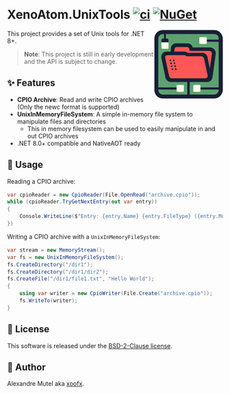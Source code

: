 # XenoAtom.UnixTools [![ci](https://github.com/XenoAtom/XenoAtom.UnixTools/actions/workflows/ci.yml/badge.svg)](https://github.com/XenoAtom/XenoAtom.UnixTools/actions/workflows/ci.yml) [![NuGet](https://img.shields.io/nuget/v/XenoAtom.UnixTools.svg)](https://www.nuget.org/packages/XenoAtom.UnixTools/)

<img align="right" width="160px" height="160px" src="https://raw.githubusercontent.com/XenoAtom/XenoAtom.UnixTools/main/img/XenoAtom.UnixTools.png">

This project provides a set of Unix tools for .NET 8+.

> **Note**: This project is still in early development and the API is subject to change.

## ✨ Features

- **CPIO Archive**: Read and write CPIO archives (Only the newc format is supported)
- **UnixInMemoryFileSystem**: A simple in-memory file system to manipulate files and directories
  - This in memory filesystem can be used to easily manipulate in and out CPIO archives
- .NET 8.0+ compatible and NativeAOT ready

## 📖 Usage

Reading a CPIO archive:

```csharp
var cpioReader = new CpioReader(File.OpenRead("archive.cpio"));
while (cpioReader.TryGetNextEntry(out var entry))
{
    Console.WriteLine($"Entry: {entry.Name} {entry.FileType} ({entry.Mode})");
})
```

Writing a CPIO archive with a `UnixInMemoryFileSystem`:

```csharp
var stream = new MemoryStream();
var fs = new UnixInMemoryFileSystem();
fs.CreateDirectory("/dir1");
fs.CreateDirectory("/dir1/dir2");
fs.CreateFile("/dir1/file1.txt", "Hello World");
{
    using var writer = new CpioWriter(File.Create("archive.cpio"));
    fs.WriteTo(writer);
}
```

## 🪪 License

This software is released under the [BSD-2-Clause license](https://opensource.org/licenses/BSD-2-Clause). 

## 🤗 Author

Alexandre Mutel aka [xoofx](https://xoofx.github.io).

